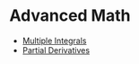 # Advanced Math

- [Multiple Integrals](multiple-integral)
- [Partial Derivatives](partial-derivative)